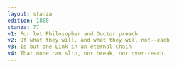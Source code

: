 ```yaml
---
layout: stanza
edition: 1868
stanza: 77
v1: For let Philosopher and Doctor preach
v2: Of what they will, and what they will not--each
v3: Is but one Link in an eternal Chain
v4: That none can slip, nor break, nor over-reach.
---
```

